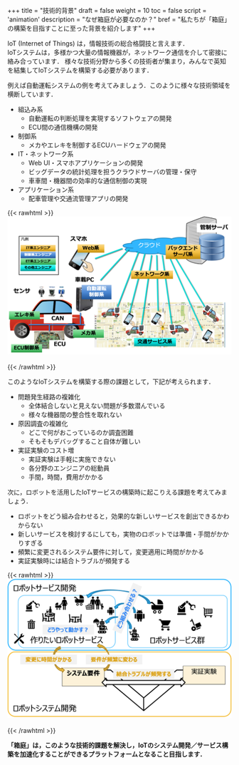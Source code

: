 +++
title = "技術的背景"
draft = false
weight = 10
toc = false
script = 'animation'
description = "なぜ箱庭が必要なのか？"
bref = "私たちが「箱庭」の構築を目指すことに至った背景を紹介します"
+++

IoT (Internet of Things) は，情報技術の総合格闘技と言えます．   
IoTシステムは，多様かつ大量の情報機器が，ネットワーク通信を介して密接に絡み合っています．
様々な技術分野から多くの技術者が集まり，みんなで英知を結集してIoTシステムを構築する必要があります．

例えば自動運転システムの例を考えてみましょう．このように様々な技術領域を横断しています．
- 組込み系
  - 自動運転の判断処理を実現するソフトウェアの開発
  - ECU間の通信機構の開発
- 制御系
  - メカやエレキを制御するECUハードウェアの開発
- IT・ネットワーク系
  - Web UI・スマホアプリケーションの開発
  - ビッグデータの統計処理を担うクラウドサーバの管理・保守
  - 車車間・機器間の効率的な通信制御の実現
- アプリケーション系
  - 配車管理や交通流管理アプリの開発

{{< rawhtml >}}
<img src="/img/docs/back1.png" width="600">
<br>
<br>
{{< /rawhtml >}}

このようなIoTシステムを構築する際の課題として，下記が考えられます．
- 問題発生経路の複雑化
  - 全体結合しないと見えない問題が多数潜んでいる
  - 様々な機器間の整合性を取れない
- 原因調査の複雑化 
  - どこで何がおこっているのか調査困難
  - そもそもデバッグすること自体が難しい
- 実証実験のコスト増
  - 実証実験は手軽に実施できない
  - 各分野のエンジニアの総動員
  - 手間，時間，費用がかかる

次に，ロボットを活用したIoTサービスの構築時に起こりえる課題を考えてみましょう．
- ロボットをどう組み合わせると，効果的な新しいサービスを創出できるかわからない
- 新しいサービスを検討するにしても，実物のロボットでは準備・手間がかかりすぎる
- 頻繁に変更されるシステム要件に対して，変更適用に時間がかかる
- 実証実験時には結合トラブルが頻発する


{{< rawhtml >}}
<img src="/img/docs/back2.png" width="600">
<br>
<br>
{{< /rawhtml >}}




**「箱庭」は，このような技術的課題を解決し，IoTのシステム開発／サービス構築を加速化することができるプラットフォームとなること目指します．**
